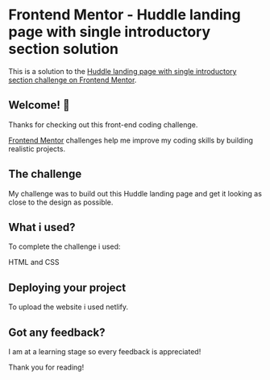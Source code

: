 # Frontend Mentor - Huddle landing page with single introductory section solution

This is a solution to the [Huddle landing page with single introductory section challenge on Frontend Mentor](https://www.frontendmentor.io/challenges/huddle-landing-page-with-a-single-introductory-section-B_2Wvxgi0).

## Welcome! 👋

Thanks for checking out this front-end coding challenge.

[Frontend Mentor](https://www.frontendmentor.io) challenges help me improve my coding skills by building realistic projects.


## The challenge

My challenge was to build out this Huddle landing page and get it looking as close to the design as possible.

## What i used?

To complete the challenge i used:

HTML and CSS


## Deploying your project

To upload the website i used netlify.

## Got any feedback?

I am at a learning stage so every feedback is appreciated!


Thank you for reading!
